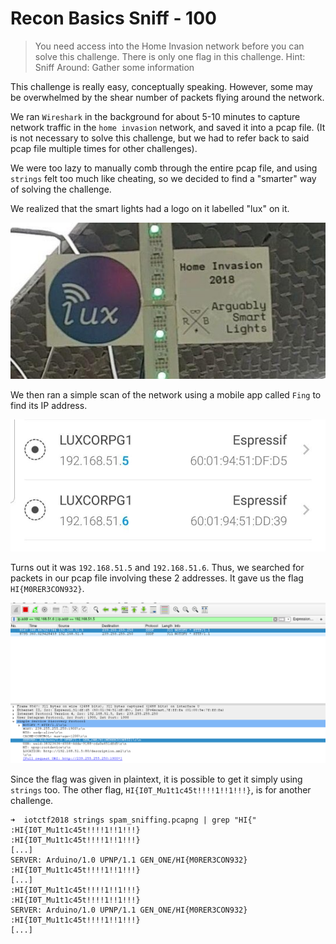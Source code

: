 # Recon Basics Sniff - 100

> You need access into the Home Invasion network before you can solve this challenge. There is only one flag in this challenge. Hint: Sniff Around: Gather some information

This challenge is really easy, conceptually speaking. However, some may be overwhelmed by the shear number of packets flying around the network.

We ran `Wireshark` in the background for about 5-10 minutes to capture network traffic in the `home invasion` network, and saved it into a pcap file. (It is not necessary to solve this challenge, but we had to refer back to said pcap file multiple times for other challenges).


We were too lazy to manually comb through the entire pcap file, and using `strings` felt too much like cheating, so we decided to find a "smarter" way of solving the challenge.

We realized that the smart lights had a logo on it labelled "lux" on it.

![](../../img/iot_ctf2018_recon_basics_sniff_lux.jpg)

We then ran a simple scan of the network using a mobile app called `Fing` to find its IP address. 

![](../../img/iot_ctf2018_recon_basics_sniff_fing_output.jpg)

Turns out it was `192.168.51.5` and `192.168.51.6`. Thus, we searched for packets in our pcap file involving these 2 addresses. It gave us the flag `HI{M0RER3CON932}`.

![](../../img/iot_ctf2018_recon_basics_sniff_pcap_output.png)


Since the flag was given in plaintext, it is possible to get it simply using `strings` too. The other flag, `HI{I0T_Mu1t1c45t!!!!1!!1!!!}`, is for another challenge.
```
➜  iotctf2018 strings spam_sniffing.pcapng | grep "HI{"
:HI{I0T_Mu1t1c45t!!!!1!!1!!!}
:HI{I0T_Mu1t1c45t!!!!1!!1!!!}
[...]
SERVER: Arduino/1.0 UPNP/1.1 GEN_ONE/HI{M0RER3CON932}
:HI{I0T_Mu1t1c45t!!!!1!!1!!!}
[...]
:HI{I0T_Mu1t1c45t!!!!1!!1!!!}
:HI{I0T_Mu1t1c45t!!!!1!!1!!!}
SERVER: Arduino/1.0 UPNP/1.1 GEN_ONE/HI{M0RER3CON932}
:HI{I0T_Mu1t1c45t!!!!1!!1!!!}
[...]
```
